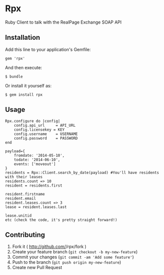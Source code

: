 # Rpx

Ruby Client to talk with the RealPage Exchange SOAP API

## Installation

Add this line to your application's Gemfile:

    gem 'rpx'

And then execute:

    $ bundle

Or install it yourself as:

    $ gem install rpx

## Usage

	Rpx.configure do |config|
		config.api_url     = API_URL
		config.licensekey = KEY
    	config.username    = USERNAME
      	config.password    = PASSWORD
	end
	
	payload={ 
		fromdate: '2014-05-10',
		todate: '2014-06-10',
		events: ['moveout']
	}
	residents = Rpx::Client.search_by_date(payload) #You'll have residents with their leases
	residents.count => 10
	resident = residents.first

	resident.firstname
	resident.email
	resident.leases.count => 3
	lease = resident.leases.last
	
	lease.unitid
	etc (check the code, it's pretty straight forward!)

## Contributing

1. Fork it ( http://github.com/<my-github-username>/rpx/fork )
2. Create your feature branch (`git checkout -b my-new-feature`)
3. Commit your changes (`git commit -am 'Add some feature'`)
4. Push to the branch (`git push origin my-new-feature`)
5. Create new Pull Request
